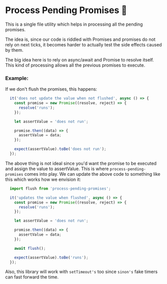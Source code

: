 # Process Pending Promises 🤠

This is a single file utility which helps in processing all the pending promises.

The idea is, since our code is riddled with Promises and promises do not rely on next ticks, it becomes harder to actually test the side effects caused by them.

The big idea here is to rely on async/await and Promise to resolve itself. This kind of processing allows all the previous promises to execute.

### Example:
If we don't flush the promises, this happens:
```js
  it('does not update the value when not flushed', async () => {
    const promise = new Promise((resolve, reject) => {
      resolve('runs');
    });

    let assertValue = 'does not run';

    promise.then((data) => {
      assertValue = data;
    });

    expect(assertValue).toBe('does not run');
  });
```
The above thing is not ideal since you'd want the promise to be executed and assign the value to assertValue. This is where `process-pending-promises` comes into play. We can update the above code to something like this which works how we envision it:

```js
  import flush from 'process-pending-promises';

  it('updates the value when flushed', async () => {
    const promise = new Promise((resolve, reject) => {
      resolve('runs');
    });

    let assertValue = 'does not run';

    promise.then((data) => {
      assertValue = data;
    });

    await flush();

    expect(assertValue).toBe('runs');
  });
```

Also, this library will work with `setTimeout's` too since `sinon's` fake timers can fast forward the time.
